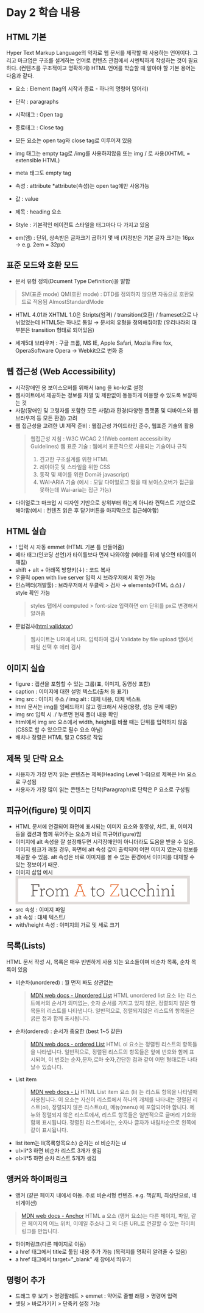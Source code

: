 # Day 2 학습 내용

## HTML 기본
Hyper Text Markup Language의 약자로 웹 문서를 제작할 때 사용하는 언어이다.
그리고 마크업은 구조를 설계하는 언어로 컨텐츠 관점에서 시멘틱하게 작성하는 것이 필요하다. (컨텐츠를 구조적이고 명확하게)
HTML 언어를 학습할 때 알아야 할 기본 용어는 다음과 같다.
- 요소 : Element (tag의 시작과 종료 - 하나의 명령어 덩어리)

- 단락 : paragraphs
- 시작태그 : Open tag
- 종료태그 : Close tag
- 모든 요소는 open tag와 close tag로 이루어져 있음
- img 태그는 empty tag로 /img를 사용하지않음 또는 img / 로 사용(XHTML = extensible HTML)
- meta 태그도 empty tag 
- 속성 : attribute 
 *attribute(속성)는 open tag에만 사용가능
- 값 : value

- 제목 : heading 요소
- Style : 기본적인 에이전트 스타일을 태그마다 다 가지고 있음
- em(엠) : 단위, 상속받은 글자크기 곱하기 몇 배 (지정받은 기본 글자 크기는 16px → e.g. 2em = 32px)



## 표준 모드와 호환 모드
- 문서 유형 정의(Dcument Type Definition)을 말함 
> SM(표준 mode)
> QM(호환 mode) : DTD를 정의하지 않으면 자동으로 호환모드로 적용됨
> AlmostStandardMode

- HTML 4.01과 XHTML 1.0은 Stripts(엄격) / transition(호환) / frameset으로 나뉘었었는데 HTML5는 하나로 통일 → 문서의 유형을 정의해줘야함 (우리나라의 대부분은 transition 형태로 되어있음)

- 세계5대 브라우저 : 구글 크롬, MS IE, Apple Safari, Mozila Fire fox, OperaSoftware Opera → Webkit으로 변화 중



## 웹 접근성 (Web Accessibility)

- 시각장애인 용 보이스오버를 위해서 lang 을 ko-kr로 설정
- 웹사이트에서 제공하는 정보를 차별 및 제한없이 동등하게 이용할 수 있도록 보장하는 것
- 사람(장애인 및 고령자를 포함한 모든 사람)과 환경(다양한 플랫폼 및 디바이스와 웹브라우저 등 모든 환경) 고려
- 웹 접근성을 고려한 UI 제작 준비 : 웹접근성 가이드라인 준수, 웹표준 기술의 활용
  > 웹접근성 지침 : W3C WCAG 2.1(Web content accessibility Guidelines)
  > 웹 표준 기술 : 웹에서 표준적으로 사용되는 기술이나 규칙 
  > 1. 견고한 구조설계를 위한 HTML
  > 2. 레이아웃 및 스타일을 위한 CSS
  > 3. 동작 및 제어를 위한 Dom과 javascript)
  > 4. WAI-ARIA 기술 (예시 : 모달 다이얼로그 떴을 때 보이스오버가 접근을 못하는데 Wai-aria는 접근 가능)
- 다이얼로그 마크업 시 디자인 기반으로 상위부터 하는게 아니라 컨택스트 기반으로 해야함(예시 : 컨텐츠 읽은 후 닫기버튼을 마지막으로 접근해야함)



## HTML 실습   

- ! 입력 시 자동 emmet (HTML 기본 틀 만들어줌)
- 메타 태그(인코딩 선언)가 타이틀보다 먼저 나와야함 (메타를 뒤에 넣으면 타이틀이 깨짐)
- shift + alt + 아래쪽 방향키(↓) : 코드 복사
- 우클릭 open with live server 입력 시 브라우저에서 확인 가능
- 인스펙터(개발툴) : 브라우저에서 우클릭 > 검사 → elements(HTML 소스) / style 확인 가능
  > styles 탭에서 computed > font-size 입력하면 em 단위를 px로 변경해서 알려줌
- 문법검사([html validator](https://validator.w3.org/))
  > 웹사이트는 URI에서 URL 입력하여 검사
  > Validate by file upload 탭에서 파일 선택 후 에러 검사



## 이미지 실습  

- figure : 캡션을 포함할 수 있는 그룹(표, 이미지, 동영상 포함)
- caption : 이미지에 대한 설명 텍스트(출처 등 표기)
- img src : 이미지 주소 / img alt : 대체 내용, 대체 텍스트
- html 문서는 img를 임베드하지 않고 링크해서 사용(용량, 성능 문제 때문)
- img src 입력 시 ./ 누르면 현재 폴더 내용 확인
- html에서 img src 요소에서 width, height를 바꿀 때는 단위를 입력하지 않음(CSS로 할 수 있으므로 필수 요소 아님)
- 배치나 정렬은 HTML 말고 CSS로 작업



## 제목 및 단락 요소   

- 사용자가 가장 먼저 읽는 콘텐츠는 제목(Heading Level 1-6)으로 제목은 Hn 요소로 구성됨
- 사용자가 가장 많이 읽는 콘텐츠는 단락(Paragraph)로 단락은 P 요소로 구성됨



## 피규어(figure) 및 이미지  

- HTML 문서에 연결되어 화면에 표시되는 이미지 요소와 동영상, 차트, 표, 이미지 등을 캡션과 함께 묶어주는 요소가 바로 피규어(figure)임
- 이미지에 alt 속성을 잘 설정해두면 시각장애인이 아니더라도 도움을 받을 수 있음. 이미지 링크가 깨질 경우, 화면에 alt 속성 값이 출력되어 어떤 이미지 였는지 정보를 제공할 수 있음. alt 속성은 바로 이미지를 볼 수 없는 환경에서 이미지를 대체할 수 있는 정보이기 때문.
- 이미지 삽입 예시    
![From A to Z Zucchini](./img/logo.gif)  
- src 속성 : 이미지 파일
- alt 속성 : 대체 텍스트/
- with/height 속성 : 이미지의 가로 및 세로 크기



## 목록(Lists)  

HTML 문서 작성 시, 목록은 매우 빈번하게 사용 되는 요소들이며 비순차 목록, 순차 목록이 있음
- 비순차(unordered) : 뭘 먼저 봐도 상관없는
  > [MDN web docs - Unordered List](https://developer.mozilla.org/ko/docs/Web/HTML/Element/ul)
  > HTML unordered list 요소 li는 리스트에서의 순서가 의미없는, 숫자 순서를 가지고 있지 않은, 정렬되지 않은 항목들의 리스트를 나타냅니다. 일반적으로, 정렬되지않은 리스트의 항목들은 굵은 점과 함께 표시됩니다.
- 순차(ordered) : 순서가 중요한 (best 1~5 같은)
  > [MDN web docs - ordered List](https://developer.mozilla.org/ko/docs/Web/HTML/Element/ol)
  > HTML ol 요소는 정렬된 리스트의 항목들을 나타냅니다. 일반적으로, 정렬된 리스트의 항목들은 앞에 번호와 함께 표시되며, 이 번호는 순자,문자,로마 숫자,간단한 점과 같이 어떤 형태로든 나타날수 있습니다.
- List item
  > [MDN web docs - Li](https://developer.mozilla.org/ko/docs/Web/HTML/Element/li)
  > HTML List item 요소 (li) 는 리스트 항목을 나타낼때 사용됩니다. 이 요소는 자신이 리스트에서 하나의 개체를 나타내는 정렬된 리스트(ol), 정렬되지 않은 리스트(ul), 메뉴(menu) 에 포함되어야 합니다. 메뉴와 정렬되지 않은 리스트에서, 리스트 항목들은 일반적으로 글머리 기호와 함께 표시됩니다. 정렬된 리스트에서는,  숫자나 글자가 내림차순으로 왼쪽에 같이 표시됩니다.
- list item는 li(목록항목요소) 순차는 ol 비순차는 ul
- ul>li*3 하면 비순차 리스트 3개가 생김 
- ol>li*5 하면 순차 리스트 5개가 생김


## 앵커와 하이퍼링크      
  
- 앵커 (같은 페이지 내에서 이동. 주로 비순서형 컨텐츠. e.g. 책갈피, 최상단으로, 네비게이션)
 > [MDN web docs - Anchor](https://developer.mozilla.org/ko/docs/Web/HTML/Element/a)
 > HTML a 요소 (앵커 요소)는 다른 페이지, 파일, 같은 페이지의 어느 위치, 이메일 주소나 그 외 다른 URL로 연결할 수 있는 하이퍼링크를 만듭니다.
- 하이퍼링크(다른 페이지로 이동)
- a href 태그에서 title로 툴팁 내용 추가 가능 (목적지를 명확히 알려줄 수 있음)
- a href 태그에서 target="_blank" 새 창에서 띄우기


## 명령어 추가  
  
- 드래그 후 보기 > 명령팔레트 > emmet : 약어로 줄별 래핑 > 명령어 입력
- 셋팅 > 바로가기키 > 단축키 설정 가능